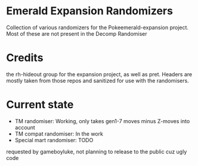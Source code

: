 # Emerald Expansion Randomizers
Collection of various randomizers for the Pokeemerald-expansion project. Most of these are not present in the Decomp Randomiser

# Credits
the rh-hideout group for the expansion project, as well as pret. Headers are mostly taken from those repos and sanitized for use with the randomisers.

# Current state
- TM randomiser: Working, only takes gen1-7 moves minus Z-moves into account
- TM compat randomiser: In the work
- Special mart randomiser: TODO

requested by gameboyluke, not planning to release to the public cuz ugly code
